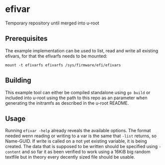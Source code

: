 # efivar
Temporary repository until merged into u-root

## Prerequisites
The example implementation can be used to list, read and write all
existing efivars, for that the efivarfs needs to be mounted:

```
mount -t efivarfs efivarfs /sys/firmware/efi/efivars
```

## Building
This example tool can either be compiled standalone using 
`go build` or included into u-root using the path to this repo
as an parameter when generating the initramfs as described in
the u-root README.

## Usage
Running `efivar -help` already reveals the available options.
The format needed wenn reading or writing to a var is the same
that `-list` returns, so Name-GUID. If write is called on a not
yet existing variable, it is being created. The data that is supposed
to be written should be specified using `-content` and so far it as
been verified to work using a 16KiB big random textfile but in theory
every decently sized file should be usable.

